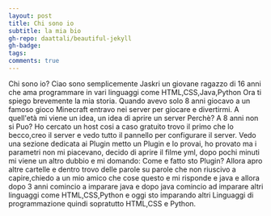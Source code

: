 ```yaml
---
layout: post
title: Chi sono io
subtitle: la mia bio
gh-repo: daattali/beautiful-jekyll
gh-badge:
tags:
comments: true
---
```


Chi sono io? Ciao sono semplicemente Jaskri un giovane ragazzo di 16 anni che ama programmare in vari linguaggi come HTML,CSS,Java,Python
Ora ti spiego brevemente la mia storia.
Quando avevo solo 8 anni giocavo a un famoso gioco Minecraft entravo nei server per giocare e divertirmi. A quell'età mi viene un idea, un idea di aprire un server 
Perchè? A 8 anni non si Puo? Ho cercato un host cosi a caso gratuito trovo il primo che lo becco,creo il server e vedo tutto il pannello per configurare il server.
Vedo una sezione dedicata ai Plugin metto un Plugin e lo provai, ho provato ma i parametri non mi piacevano, decido di aprire il filme yml, dopo pochi minuti mi viene un altro dubbio e mi domando: Come e fatto sto Plugin? Allora apro altre cartelle e dentro trovo delle parole su parole che non riuscivo a capire,chiedo a un mio amico che cose questo e mi risponde e java e allora dopo 3 anni comincio a imparare java e dopo java comincio ad imparare altri linguaggi come HTML,CSS,Python e oggi sto imparando altri Linguaggi di programmazione quindi sopratutto HTML,CSS e Python.
